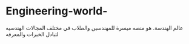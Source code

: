 # Engineering-world-
عالم الهندسة.  هو منصه ميسرة للمهندسين والطلاب في مختلف المجالات الهندسيه لتبادل الخبرات والمعرفه 
